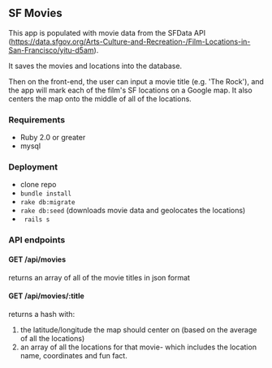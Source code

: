 ## SF Movies

This app is populated with movie data from the SFData API (https://data.sfgov.org/Arts-Culture-and-Recreation-/Film-Locations-in-San-Francisco/yitu-d5am).

It saves the movies and locations into the database.

Then on the front-end, the user can input a movie title (e.g. 'The Rock'), and the app will mark each of the film's SF locations on a Google map. It also centers the map onto the middle of all of the locations.


### Requirements

* Ruby 2.0 or greater
* mysql

### Deployment

* clone repo
* ```bundle install```
* ```rake db:migrate```
* ```rake db:seed``` (downloads movie data and geolocates the locations)
* ``` rails s```

### API endpoints

#### GET /api/movies

returns an array of all of the movie titles in json format

#### GET /api/movies/:title

returns a hash with:
1) the latitude/longitude the map should center on (based on the average of all the locations)
2) an array of all the locations for that movie- which includes the location name, coordinates and fun fact.
